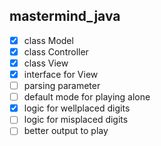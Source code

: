 ## mastermind_java

- [x] class Model
- [x] class Controller
- [x] class View
- [x] interface for View
- [ ] parsing parameter
- [ ] default mode for playing alone
- [x] logic for wellplaced digits
- [ ] logic for misplaced digits
- [ ] better output to play